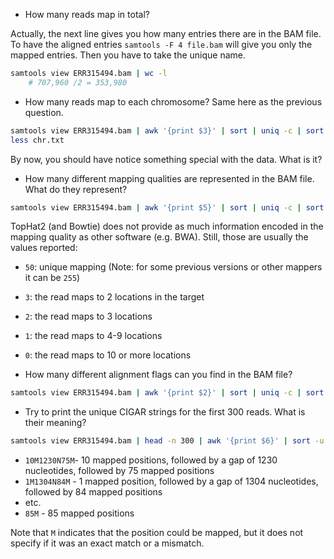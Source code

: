 * How many reads map in total? 

Actually, the next line gives you how many entries there are in the BAM file.
To have the aligned entries  `samtools -F 4 file.bam` will give you only the mapped entries. Then you have to take the unique name.

```bash
samtools view ERR315494.bam | wc -l
	# 707,960 /2 = 353,980
```

* How many reads map to each chromosome? Same here as the previous question.
```bash
samtools view ERR315494.bam | awk '{print $3}' | sort | uniq -c | sort -nr > chr.txt
less chr.txt
```

By now, you should have notice something special with the data. What is it?


* How many different mapping qualities are represented in the BAM file. What do they represent?
```bash
samtools view ERR315494.bam | awk '{print $5}' | sort | uniq -c | sort -nr
```

  TopHat2 (and Bowtie) does not provide as much information encoded in the mapping quality as other software (e.g. BWA). Still, those are usually the values reported:
  * `50`: unique mapping (Note: for some previous versions or other mappers it can be `255`)
  * `3`: the read maps to 2 locations in the target
  * `2`: the read maps to 3 locations
  * `1`: the read maps to 4-9 locations
  * `0`: the read maps to 10 or more locations
  
* How many different alignment flags can you find in the BAM file?
```bash
samtools view ERR315494.bam | awk '{print $2}' | sort | uniq -c | sort -nr
```

* Try to print the unique CIGAR strings for the first 300 reads. What is their meaning?
```bash
samtools view ERR315494.bam | head -n 300 | awk '{print $6}' | sort -u
```
  * `10M1230N75M`- 10 mapped positions, followed by a gap of 1230 nucleotides, followed by 75 mapped positions
  * `1M1304N84M` - 1 mapped position, followed by a gap of 1304 nucleotides, followed by 84 mapped positions 
  * etc.
  * `85M` - 85 mapped positions

Note that `M` indicates that the position could be mapped, but it does not specify if it was an exact match or a mismatch.

